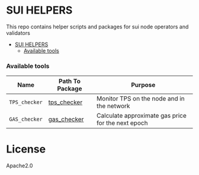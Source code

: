 # SUI HELPERS

This repo contains helper scripts and packages for sui node operators and validators

- [SUI HELPERS](#sui-helpers)
    - [Available tools](#available-tools)

### Available tools

| Name           | Path To Package              | Purpose                                            |
|----------------|------------------------------|----------------------------------------------------|
| `TPS_checker`  | [tps_checker](./tps_checker) | Monitor TPS on the node and in the network         |
| `GAS_checker`  | [gas_checker](./gas_checker) | Calculate approximate gas price for the next epoch |

# License

Apache2.0